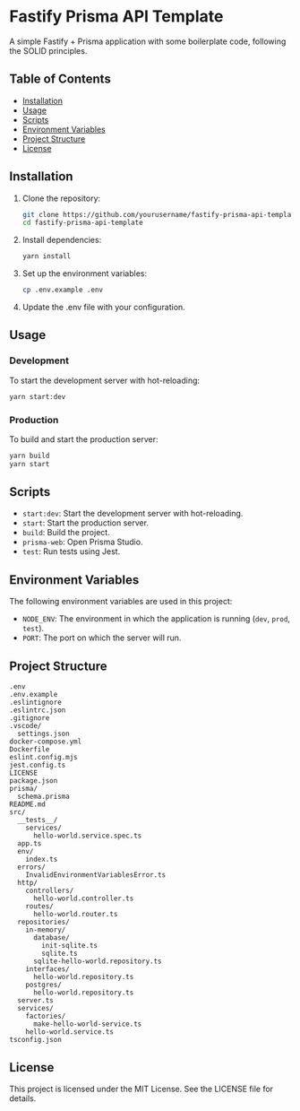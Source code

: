 # Fastify Prisma API Template

A simple Fastify + Prisma application with some boilerplate code, following the SOLID principles.

## Table of Contents

- [Installation](#installation)
- [Usage](#usage)
- [Scripts](#scripts)
- [Environment Variables](#environment-variables)
- [Project Structure](#project-structure)
- [License](#license)

## Installation

1. Clone the repository:

    ```sh
    git clone https://github.com/yourusername/fastify-prisma-api-template.git
    cd fastify-prisma-api-template
    ```

2. Install dependencies:

    ```sh
    yarn install
    ```

3. Set up the environment variables:

    ```sh
    cp .env.example .env
    ```

4. Update the .env file with your configuration.

## Usage

### Development

To start the development server with hot-reloading:

```sh
yarn start:dev
```

### Production

To build and start the production server:

```sh
yarn build
yarn start
```

## Scripts

- `start:dev`: Start the development server with hot-reloading.
- `start`: Start the production server.
- `build`: Build the project.
- `prisma-web`: Open Prisma Studio.
- `test`: Run tests using Jest.

## Environment Variables

The following environment variables are used in this project:

- `NODE_ENV`: The environment in which the application is running (`dev`, `prod`, `test`).
- `PORT`: The port on which the server will run.

## Project Structure

```plaintext
.env
.env.example
.eslintignore
.eslintrc.json
.gitignore
.vscode/
  settings.json
docker-compose.yml
Dockerfile
eslint.config.mjs
jest.config.ts
LICENSE
package.json
prisma/
  schema.prisma
README.md
src/
  __tests__/
    services/
      hello-world.service.spec.ts
  app.ts
  env/
    index.ts
  errors/
    InvalidEnvironmentVariablesError.ts
  http/
    controllers/
      hello-world.controller.ts
    routes/
      hello-world.router.ts
  repositories/
    in-memory/
      database/
        init-sqlite.ts
        sqlite.ts
      sqlite-hello-world.repository.ts
    interfaces/
      hello-world.repository.ts
    postgres/
      hello-world.repository.ts
  server.ts
  services/
    factories/
      make-hello-world-service.ts
    hello-world.service.ts
tsconfig.json
```

## License

This project is licensed under the MIT License. See the LICENSE file for details.
